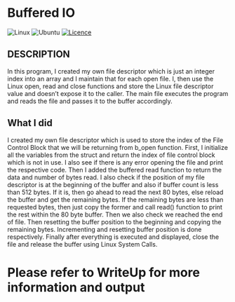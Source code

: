 # Buffered IO
![Linux](https://img.shields.io/badge/Linux-FCC624?style=for-the-badge&logo=linux&logoColor=black)
![Ubuntu](https://img.shields.io/badge/Ubuntu-E95420?style=for-the-badge&logo=ubuntu&logoColor=white)
[![Licence](https://img.shields.io/github/license/Ileriayo/markdown-badges?style=for-the-badge)](./LICENSE)

## DESCRIPTION
In this program, I created my own file descriptor which is just an integer index into an array and I maintain that for each open file. I, then use the Linux open, read and close functions and store the Linux file descriptor value and doesn’t expose it to the caller. The main file executes the program and reads the file and passes it to the buffer accordingly.

## What I did
I created my own file descriptor which is used to store the index of the File Control Block that we will be returning from b_open function. First, I initialize all the variables from the struct and return the index of file control block which is not in use. I also see if there is any error opening the file and print the respective code. Then I added the buffered read function to return the data and number of bytes read. I also check if the position of my file descriptor is at the beginning of the buffer and also if buffer count is less than 512 bytes. If it is, then go ahead to read the next 80 bytes, else reload the buffer and get the remaining bytes. If the remaining bytes are less than requested bytes, then just copy the former and call read() function to print the rest within the 80 byte buffer. Then we also check we reached the end of file. Then resetting the buffer position to the beginning and copying the remaining bytes. Incrementing and resetting buffer position is done respectively. Finally after everything is executed and displayed, close the file and release the buffer using Linux System Calls.

# Please refer to WriteUp for more information and output
